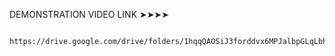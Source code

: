 
DEMONSTRATION VIDEO LINK ➤➤➤➤

         https://drive.google.com/drive/folders/1hqqQAOSiJ3forddvx6MPJalbpGLqLbhR
